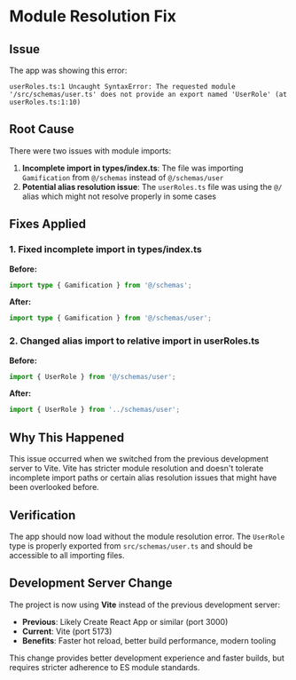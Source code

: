 # Module Resolution Fix

## Issue
The app was showing this error:
```
userRoles.ts:1 Uncaught SyntaxError: The requested module '/src/schemas/user.ts' does not provide an export named 'UserRole' (at userRoles.ts:1:10)
```

## Root Cause
There were two issues with module imports:

1. **Incomplete import in types/index.ts**: The file was importing `Gamification` from `@/schemas` instead of `@/schemas/user`
2. **Potential alias resolution issue**: The `userRoles.ts` file was using the `@/` alias which might not resolve properly in some cases

## Fixes Applied

### 1. Fixed incomplete import in types/index.ts
**Before:**
```typescript
import type { Gamification } from '@/schemas';
```

**After:**
```typescript
import type { Gamification } from '@/schemas/user';
```

### 2. Changed alias import to relative import in userRoles.ts
**Before:**
```typescript
import { UserRole } from '@/schemas/user';
```

**After:**
```typescript
import { UserRole } from '../schemas/user';
```

## Why This Happened
This issue occurred when we switched from the previous development server to Vite. Vite has stricter module resolution and doesn't tolerate incomplete import paths or certain alias resolution issues that might have been overlooked before.

## Verification
The app should now load without the module resolution error. The `UserRole` type is properly exported from `src/schemas/user.ts` and should be accessible to all importing files.

## Development Server Change
The project is now using **Vite** instead of the previous development server:
- **Previous**: Likely Create React App or similar (port 3000)
- **Current**: Vite (port 5173)
- **Benefits**: Faster hot reload, better build performance, modern tooling

This change provides better development experience and faster builds, but requires stricter adherence to ES module standards.